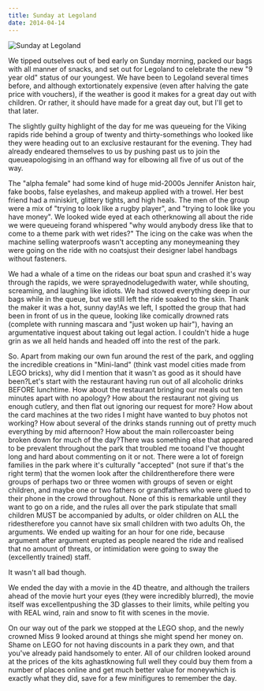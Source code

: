 ```yaml
---
title: Sunday at Legoland
date: 2014-04-14
---
```


![Sunday at Legoland](https://source.unsplash.com/cckf4TsHAuw/1600x900)

We tipped outselves out of bed early on Sunday morning, packed our bags with all manner of snacks, and set out for Legoland to celebrate the new "9 year old" status of our youngest. We have been to Legoland several times before, and although extortionately expensive (even after halving the gate price with vouchers), if the weather is good it makes for a great day out with children. Or rather, it should have made for a great day out, but I'll get to that later.

The slightly guilty highlight of the day for me was queueing for the Viking rapids ride behind a group of twenty and thirty-somethings who looked like they were heading out to an exclusive restaurant for the evening. They had already endeared themselves to us by pushing past us to join the queueapologising in an offhand way for elbowing all five of us out of the way.

The "alpha female" had some kind of huge mid-2000s Jennifer Aniston hair, fake boobs, false eyelashes, and makeup applied with a trowel. Her best friend had a miniskirt, glittery tights, and high heals. The men of the group were a mix of "trying to look like a rugby player", and "trying to look like you have money". We looked wide eyed at each otherknowing all about the ride we were queueing forand whispered "why would anybody dress like that to come to a theme park with wet rides?" The icing on the cake was when the machine selling waterproofs wasn't accepting any moneymeaning they were going on the ride with no coatsjust their designer label handbags without fasteners.

We had a whale of a time on the rideas our boat spun and crashed it's way through the rapids, we were sprayednodelugedwith water, while shouting, screaming, and laughing like idiots. We had stowed everything deep in our bags while in the queue, but we still left the ride soaked to the skin. Thank the maker it was a hot, sunny day!As we left, I spotted the group that had been in front of us in the queue, looking like comically drowned rats (complete with running mascara and "just woken up hair"), having an argumentative inquest about taking out legal action. I couldn't hide a huge grin as we all held hands and headed off into the rest of the park.

So. Apart from making our own fun around the rest of the park, and oggling the incredible creations in "Mini-land" (think vast model cities made from LEGO bricks), why did I mention that it wasn't as good as it should have been?Let's start with the restaurant having run out of all alcoholic drinks BEFORE lunchtime. How about the restaurant bringing our meals out ten minutes apart with no apology? How about the restaurant not giving us enough cutlery, and then flat out ignoring our request for more? How about the card machines at the two rides I might have wanted to buy photos not working? How about several of the drinks stands running out of pretty much everything by mid afternoon? How about the main rollercoaster being broken down for much of the day?There was something else that appeared to be prevalent throughout the park that troubled me tooand I've thought long and hard about commenting on it or not. There were a lot of foreign families in the park where it's culturally "accepted" (not sure if that's the right term) that the women look after the childrentherefore there were groups of perhaps two or three women with groups of seven or eight children, and maybe one or two fathers or grandfathers who were glued to their phone in the crowd throughout. None of this is remarkable until they want to go on a ride, and the rules all over the park stipulate that small children MUST be accompanied by adults, or older children on ALL the ridestherefore you cannot have six small children with two adults Oh, the arguments. We ended up waiting for an hour for one ride, because argument after argument erupted as people neared the ride and realised that no amount of threats, or intimidation were going to sway the (excellently trained) staff.

It wasn't all bad though.

We ended the day with a movie in the 4D theatre, and although the trailers ahead of the movie hurt your eyes (they were incredibly blurred), the movie itself was excellentpushing the 3D glasses to their limits, while pelting you with REAL wind, rain and snow to fit with scenes in the movie.

On our way out of the park we stopped at the LEGO shop, and the newly crowned Miss 9 looked around at things she might spend her money on. Shame on LEGO for not having discounts in a park they own, and that you've already paid handsomely to enter. All of our children looked around at the prices of the kits aghastknowing full well they could buy them from a number of places online and get much better value for moneywhich is exactly what they did, save for a few minifigures to remember the day.